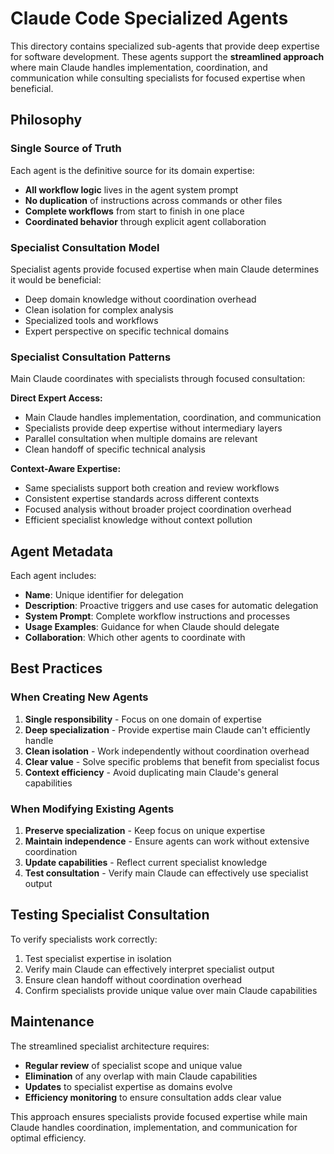 # Claude Code Specialized Agents

This directory contains specialized sub-agents that provide deep expertise for software development. These agents support the **streamlined approach** where main Claude handles implementation, coordination, and communication while consulting specialists for focused expertise when beneficial.

## Philosophy

### Single Source of Truth

Each agent is the definitive source for its domain expertise:

- **All workflow logic** lives in the agent system prompt
- **No duplication** of instructions across commands or other files
- **Complete workflows** from start to finish in one place
- **Coordinated behavior** through explicit agent collaboration

### Specialist Consultation Model

Specialist agents provide focused expertise when main Claude determines it would be beneficial:

- Deep domain knowledge without coordination overhead
- Clean isolation for complex analysis
- Specialized tools and workflows
- Expert perspective on specific technical domains

### Specialist Consultation Patterns

Main Claude coordinates with specialists through focused consultation:

**Direct Expert Access:**

- Main Claude handles implementation, coordination, and communication
- Specialists provide deep expertise without intermediary layers
- Parallel consultation when multiple domains are relevant
- Clean handoff of specific technical analysis

**Context-Aware Expertise:**

- Same specialists support both creation and review workflows
- Consistent expertise standards across different contexts
- Focused analysis without broader project coordination overhead
- Efficient specialist knowledge without context pollution

## Agent Metadata

Each agent includes:

- **Name**: Unique identifier for delegation
- **Description**: Proactive triggers and use cases for automatic delegation
- **System Prompt**: Complete workflow instructions and processes
- **Usage Examples**: Guidance for when Claude should delegate
- **Collaboration**: Which other agents to coordinate with

## Best Practices

### When Creating New Agents

1. **Single responsibility** - Focus on one domain of expertise
2. **Deep specialization** - Provide expertise main Claude can't efficiently handle
3. **Clean isolation** - Work independently without coordination overhead
4. **Clear value** - Solve specific problems that benefit from specialist focus
5. **Context efficiency** - Avoid duplicating main Claude's general capabilities

### When Modifying Existing Agents

1. **Preserve specialization** - Keep focus on unique expertise
2. **Maintain independence** - Ensure agents can work without extensive coordination
3. **Update capabilities** - Reflect current specialist knowledge
4. **Test consultation** - Verify main Claude can effectively use specialist output

## Testing Specialist Consultation

To verify specialists work correctly:

1. Test specialist expertise in isolation
2. Verify main Claude can effectively interpret specialist output
3. Ensure clean handoff without coordination overhead
4. Confirm specialists provide unique value over main Claude capabilities

## Maintenance

The streamlined specialist architecture requires:

- **Regular review** of specialist scope and unique value
- **Elimination** of any overlap with main Claude capabilities
- **Updates** to specialist expertise as domains evolve
- **Efficiency monitoring** to ensure consultation adds clear value

This approach ensures specialists provide focused expertise while main Claude handles coordination, implementation, and communication for optimal efficiency.
